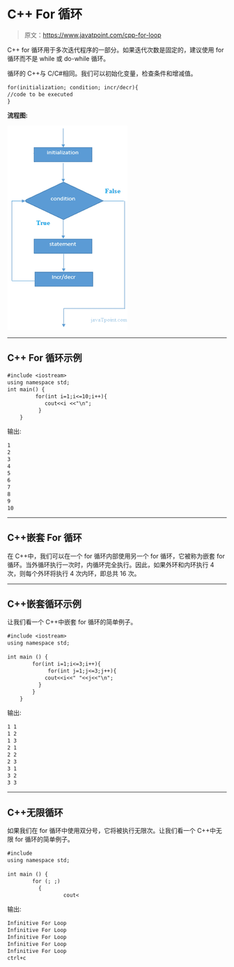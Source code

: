 # C++ For 循环

> 原文：<https://www.javatpoint.com/cpp-for-loop>

C++ for 循环用于多次迭代程序的一部分。如果迭代次数是固定的，建议使用 for 循环而不是 while 或 do-while 循环。

循环的 C++与 C/C#相同。我们可以初始化变量，检查条件和增减值。

```
for(initialization; condition; incr/decr){  
//code to be executed  
}  

```

**流程图:**

![Cpp For loop 1](img/4ee7b7203dd8c9c91cf4b4ad25cee929.png)

* * *

## C++ For 循环示例

```
#include <iostream>
using namespace std;
int main() {
         for(int i=1;i<=10;i++){    
            cout<<i <<"\n";    
          }     
    } 

```

输出:

```
1
2
3
4
5
6
7
8
9
10

```

* * *

## C++嵌套 For 循环

在 C++中，我们可以在一个 for 循环内部使用另一个 for 循环，它被称为嵌套 for 循环。当外循环执行一次时，内循环完全执行。因此，如果外环和内环执行 4 次，则每个外环将执行 4 次内环，即总共 16 次。

* * *

## C++嵌套循环示例

让我们看一个 C++中嵌套 for 循环的简单例子。

```
#include <iostream>
using namespace std;

int main () {
        for(int i=1;i<=3;i++){    
             for(int j=1;j<=3;j++){    
            cout<<i<<" "<<j<<"\n";    
          }   
        }
    }  

```

输出:

```
1 1
1 2
1 3
2 1
2 2 
2 3
3 1
3 2
3 3

```

* * *

## C++无限循环

如果我们在 for 循环中使用双分号，它将被执行无限次。让我们看一个 C++中无限 for 循环的简单例子。

```
#include 
using namespace std;

int main () {
        for (; ;)  
          {  
                  cout<
```

输出:

```
Infinitive For Loop
Infinitive For Loop
Infinitive For Loop
Infinitive For Loop
Infinitive For Loop
ctrl+c

```